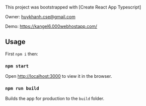 This project was bootstrapped with [Create React App Typescript]

Owner: huykhanh.cse@gmail.com

Demo: https://kangel6.000webhostapp.com/

## Usage

First `npm i` then:

### `npm start`

Open [http://localhost:3000](http://localhost:3000) to view it in the browser.

### `npm run build`

Builds the app for production to the `build` folder.
